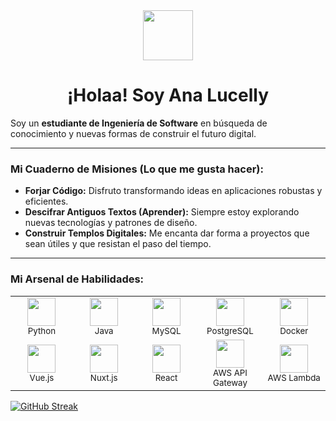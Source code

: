 <div align="center">
  <img src="https://media2.giphy.com/media/v1.Y2lkPTc5MGI3NjExMWdmMG41eTh5cGZpZW51NmQ0cnF1OXRyOXZ6c2dvZHAxemptcDR6aSZlcD12MV9pbnRlcm5hbF9naWZfYnlfaWQmY3Q9Zw/R6oW8JAJxqRxe/giphy.gif" width="80" /><br>
  <h1>¡Holaa! Soy Ana Lucelly</h1>
</div>

Soy un **estudiante de Ingeniería de Software** en búsqueda de conocimiento y nuevas formas de construir el futuro digital.

---

### Mi Cuaderno de Misiones (Lo que me gusta hacer):

* **Forjar Código:** Disfruto transformando ideas en aplicaciones robustas y eficientes.
* **Descifrar Antiguos Textos (Aprender):** Siempre estoy explorando nuevas tecnologías y patrones de diseño.
* **Construir Templos Digitales:** Me encanta dar forma a proyectos que sean útiles y que resistan el paso del tiempo.

---

### Mi Arsenal de Habilidades:

<table>
  <tr>
    <td align="center" width="90">
      <img src="https://skillicons.dev/icons?i=python" width="45" /><br />
      <small>Python</small>
    </td>
    <td align="center" width="90">
      <img src="https://skillicons.dev/icons?i=java" width="45" /><br />
      <small>Java</small>
    </td>
    <td align="center" width="90">
      <img src="https://skillicons.dev/icons?i=mysql" width="45" /><br />
      <small>MySQL</small>
    </td>
    <td align="center" width="90">
      <img src="https://skillicons.dev/icons?i=postgres" width="45" /><br />
      <small>PostgreSQL</small>
    </td>
    <td align="center" width="90">
      <img src="https://skillicons.dev/icons?i=docker" width="45" /><br />
      <small>Docker</small>
    </td>
  </tr>
  <tr>
    <td align="center" width="90">
      <img src="https://skillicons.dev/icons?i=vue" width="45" /><br />
      <small>Vue.js</small>
    </td>
    <td align="center" width="90">
      <img src="https://skillicons.dev/icons?i=nuxt" width="45" /><br />
      <small>Nuxt.js</small>
    </td>
        <td align="center" width="90">
      <img src="https://skillicons.dev/icons?i=react" width="45" /><br />
      <small>React</small>
    </td>
    <td align="center" width="90">
      <img src="https://skillicons.dev/icons?i=aws" width="45" /><br />
      <small>AWS API Gateway</small>
    </td>
    <td align="center" width="90">
      <img src="https://skillicons.dev/icons?i=aws" width="45" /><br />
      <small>AWS Lambda</small>
    </td>
  </tr>
</table>


[![GitHub Streak](https://github-readme-streak-stats.herokuapp.com?user=AnaLizca07&theme=midnight-purple&hide_border=true)](https://git.io/streak-stats)  

